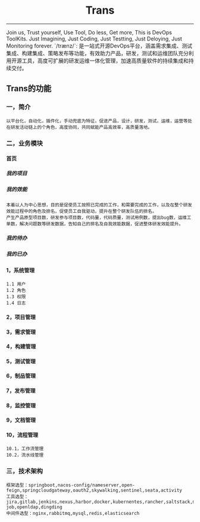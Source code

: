 <h1 align="center">Trans</h3>
<hr/>
    Join us, Trust yourself, Use Tool, Do less, Get more, This is DevOps ToolKits.
    Just Imagining, Just Coding, Just Testting, Just Deloying, Just Monitoring forever.
    `/trænz/`: 是一站式开源DevOps平台，涵盖需求集成、测试集成、构建集成、策略发布等功能，有效助力产品，研发，测试和运维团队充分利用开源工具，高度可扩展的研发运维一体化管理，加速高质量软件的持续集成和持续交付。

## Trans的功能
### 一，简介
    以平台化，自动化，插件化，手动兜底为特征，促进产品，设计，研发，测试，运维，运营等处在研发活动链上的个角色，高度协同，共同赋能产品高效率，高质量落地。
### 二，业务模块
#### 首页
##### 我的项目
##### 我的效能
    本着以人为中心思想，目的是促使员工按照已完成的工作，和需要完成的工作，以及在整个研发效能过程中的角色及排名，促使员工自我驱动，提升在整个研发队伍的排名。
    产生产品原型项目数，研发参与项目数，代码量，代码质量，测试用例数，提出bug数，运维工单数，解决问题数等研发数据，告知自己的排名及自我效能数据，促进整体研发效能提升。
##### 我的待办
##### 我的已办
#### 1，系统管理
    1.1 用户
    1.2 角色
    1.3 权限
    1.4 日志
#### 2，项目管理
#### 3，需求管理
#### 4，构建管理
#### 5，测试管理
#### 6，制品管理
#### 7，发布管理
#### 8，监控管理
#### 9，文档管理
#### 10，流程管理
    10.1，工作流管理
    10.2，流水线管理
### 三，技术架构
    框架选型：springboot,nacos-config/nameserver,open-feign,springcloudgateway,oauth2,skywalking,sentinel,seata,activity
    工具选型：jira,gitlab,jenkins,nexus,harbor,docker,kubernentes,rancher,saltstack,minio,xxl-job,openldap,dingding
    中间件选型：nginx,rabbitmq,mysql,redis,elasticsearch